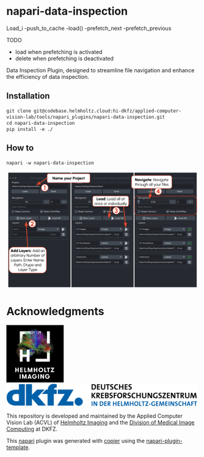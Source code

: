# napari-data-inspection

Load_i
-push_to_cache
-load()
-prefetch_next
-prefetch_previous

TODO

- load when prefetching is activated
- delete when prefetching is deactivated

Data Inspection Plugin, designed to streamline file navigation and enhance the efficiency of data inspection.

## Installation

```
git clone git@codebase.helmholtz.cloud:hi-dkfz/applied-computer-vision-lab/tools/napari_plugins/napari-data-inspection.git
cd napari-data-inspection
pip install -e ./
```

## How to

```
napari -w napari-data-inspection
```

<img src="imgs/GUI.png">

# Acknowledgments

<p align="left">
  <img src="imgs/Logos/HI_Logo.png" width="150"> &nbsp;&nbsp;&nbsp;&nbsp;
  <img src="imgs/Logos/DKFZ_Logo.png" width="500">
</p>

This repository is developed and maintained by the Applied Computer Vision Lab (ACVL)
of [Helmholtz Imaging](https://www.helmholtz-imaging.de/) and the
[Division of Medical Image Computing](https://www.dkfz.de/en/medical-image-computing) at DKFZ.

This [napari] plugin was generated with [copier] using the [napari-plugin-template].

[copier]: https://copier.readthedocs.io/en/stable/
[napari]: https://github.com/napari/napari
[napari-plugin-template]: https://github.com/napari/napari-plugin-template
